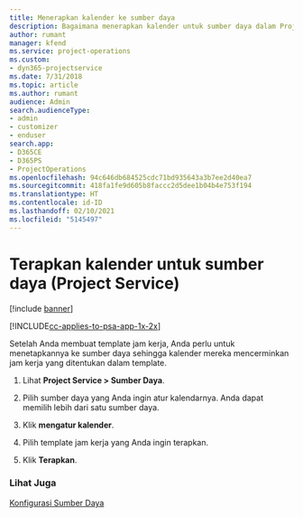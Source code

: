```yaml
---
title: Menerapkan kalender ke sumber daya
description: Bagaimana menerapkan kalender untuk sumber daya dalam Project Service
author: rumant
manager: kfend
ms.service: project-operations
ms.custom:
- dyn365-projectservice
ms.date: 7/31/2018
ms.topic: article
ms.author: rumant
audience: Admin
search.audienceType:
- admin
- customizer
- enduser
search.app:
- D365CE
- D365PS
- ProjectOperations
ms.openlocfilehash: 94c646db684525cdc71bd935643a3b7ee2d40ea7
ms.sourcegitcommit: 418fa1fe9d605b8faccc2d5dee1b04b4e753f194
ms.translationtype: HT
ms.contentlocale: id-ID
ms.lasthandoff: 02/10/2021
ms.locfileid: "5145497"
---
```

# <a name="apply-a-calendar-to-a-resource-project-service"></a>Terapkan kalender untuk sumber daya (Project Service)

[!include [banner](../includes/psa-now-project-operations.md)]

[!INCLUDE[cc-applies-to-psa-app-1x-2x](../includes/cc-applies-to-psa-app-1x-2x.md)]

Setelah Anda membuat template jam kerja, Anda perlu untuk menetapkannya ke sumber daya sehingga kalender mereka mencerminkan jam kerja yang ditentukan dalam template.  
  
1.  Lihat **Project Service > Sumber Daya**.  
  
2.  Pilih sumber daya yang Anda ingin atur kalendarnya. Anda dapat memilih lebih dari satu sumber daya.  
  
3.  Klik **mengatur kalender**.  
  
4.  Pilih template jam kerja yang Anda ingin terapkan.  
  
5.  Klik **Terapkan**.  
  
### <a name="see-also"></a>Lihat Juga  
 [Konfigurasi Sumber Daya](../psa/set-up-resources.md)
